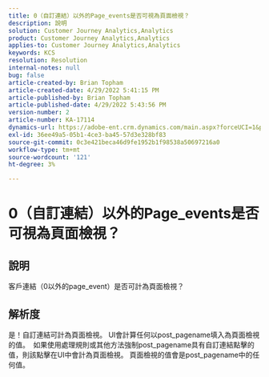 ```yaml
---
title: 0（自訂連結）以外的Page_events是否可視為頁面檢視？
description: 說明
solution: Customer Journey Analytics,Analytics
product: Customer Journey Analytics,Analytics
applies-to: Customer Journey Analytics,Analytics
keywords: KCS
resolution: Resolution
internal-notes: null
bug: false
article-created-by: Brian Topham
article-created-date: 4/29/2022 5:41:15 PM
article-published-by: Brian Topham
article-published-date: 4/29/2022 5:43:56 PM
version-number: 2
article-number: KA-17114
dynamics-url: https://adobe-ent.crm.dynamics.com/main.aspx?forceUCI=1&pagetype=entityrecord&etn=knowledgearticle&id=aba6b38d-e3c7-ec11-a7b6-0022480a10ee
exl-id: 36ee49a5-05b1-4ce3-ba45-57d3e328bf83
source-git-commit: 0c3e421beca46d9fe1952b1f98538a50697216a0
workflow-type: tm+mt
source-wordcount: '121'
ht-degree: 3%

---
```


# 0（自訂連結）以外的Page_events是否可視為頁面檢視？

## 說明


客戶連結（0以外的page_event）是否可計為頁面檢視？


## 解析度


是！自訂連結可計為頁面檢視。 UI會計算任何以post_pagename填入為頁面檢視的值。  如果使用處理規則或其他方法強制post_pagename具有自訂連結點擊的值，則該點擊在UI中會計為頁面檢視。 頁面檢視的值會是post_pagename中的任何值。
